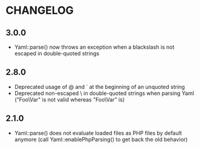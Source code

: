 CHANGELOG
=========

3.0.0
-----

 * Yaml::parse() now throws an exception when a blackslash is not escaped
   in double-quoted strings

2.8.0
-----

 * Deprecated usage of @ and \` at the beginning of an unquoted string
 * Deprecated non-escaped \ in double-quoted strings when parsing Yaml
   ("Foo\Var" is not valid whereas "Foo\\Var" is)

2.1.0
-----

 * Yaml::parse() does not evaluate loaded files as PHP files by default
   anymore (call Yaml::enablePhpParsing() to get back the old behavior)
